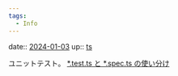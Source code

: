 ```yaml
---
tags:
  - Info
---
```


date:: [2024-01-03](/Daily_Note/2024-01-03.md)
up:: [ts](../Bar/Program/JavaScript%20and%20TypeScript.md)

ユニットテスト。
[\*.test.ts と \*.spec.ts の使い分け](https://zenn.dev/takashiaihara/articles/b35532a9f96c0c)